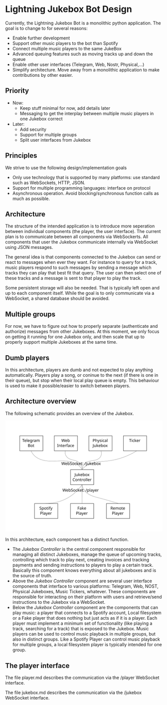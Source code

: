 # Lightning Jukebox Bot Design

Currently, the Lightning Jukebox Bot is a monolithic python application. The goal is to change to for several reasons:

-   Enable further development
-   Support other music players to the bot than Spotify
-   Connect multiple music players to the same JukeBox
-   Advanced queuing features such as moving tracks up and down the queue
-   Enable other user interfaces (Telegram, Web, Nostr, Physical,...)
-   Simplify architecture. Move away from a monolithic application to make contributions by other easier.

## Priority

-   Now:
    -   Keep stuff minimal for now, add details later
    -   Messaging to get the interplay between multiple music players in one Jukebox correct
-   Later:
    -   Add security
    -   Support for multiple groups
    -   Split user interfaces from Jukebox

## Principles

We strive to use the following design/implementation goals

-   Only use technology that is supported by many platforms: use standard such as WebSockets, HTTP, JSON.
-   Support for multiple programming languages: interface on protocol
-   Asynchronous operation. Avoid blocking/synchronous function calls as much as possible.

## Architecture

The structure of the intended application is to introduce more seperation between individual components (the player, the user interface). The current plan is to communicate between all components via WebSockerts. All components that user the Jukebox communicate internally via WebSocket using JSON messages.

The general idea is that components connected to the Jukebox can send or react to messages when ever they want. For instance to query for a track, music players respond to such messages by sending a message which tracks they can play that best fit that query. The user can then select one of these tracks and a message is sent to that player to play the track.

Some persistent storage will also be needed. That is typically left open and up to each component itself. While the goal is to only communicate via a WebSocket, a shared database should be avoided.

## Multiple groups

For now, we have to figure out how to properly separate (authenticate and authorize) messages from other Jukeboxes. At this moment, we only focus on getting it running for one Jukebox only, and then scale that up to properly support multiple Jukeboxes at the same time.

## Dumb players

In this architecture, players are dumb and not expected to play anything automatically. Players play a song, or coninue to the next (if there is one in their queue), but stop when their local play queue is empty. This behaviour is used to make it possible/easier to switch between players.

## Architecture overview

The following schematic provides an overview of the Jukebox.

![Architecture overview](./architecture.svg)

In this architecture, each component has a distinct function.

-   The _Jukebox Controller_ is the central component responsible for managing all distinct Jukeboxes, manage the queue of upcoming tracks, controlling which track to play next, creating invoices and tracking payments and sending instructions to players to play a certain track. Basically this component knows everything about all jukeboxes and is the source of truth.
-   Above the _Jukebox Controller_ component are several user interface components that interface to various platforms: Telegram, Web, NOST, Physical Jukeboxes, Music Tickers, whatever. These components are responsible for interacting on their platform with users and retrieve/send instructions to the Jukebox via a WebSocket.
-   Below the _Jukebox Controller_ component are the components that can play music: a player that connects to a Spotify account, Local filesystem or a Fake player that does nothing but just acts as if it is a player. Each player must implement a minimum set of functionality (like playing a track, searching for a track) that is exposed to the Jukebox. Music players can be used to control music playback in multiple groups, but also in distinct groups. Like a Spotify Player can control music playback for multiple groups, a local filesystem player is typically intended for one group.

## The player interface

The file player.md describes the communication via the /player WebSocket interface.

The file jukebox.md describes the communication via the /jukebox WebSocket interface.
